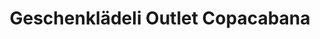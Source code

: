 ---
title: "Geschenklädeli Outlet Copacabana"
url: /zuerich/geschenklaedeli-outlet-copacabana/
shop: Schuhe
---